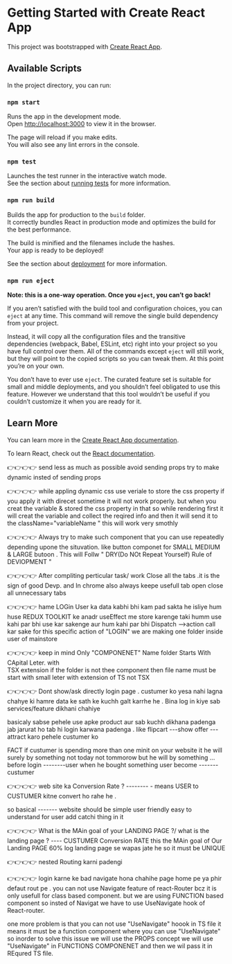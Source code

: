 # Getting Started with Create React App

This project was bootstrapped with [Create React App](https://github.com/facebook/create-react-app).

## Available Scripts

In the project directory, you can run:

### `npm start`

Runs the app in the development mode.\
Open [http://localhost:3000](http://localhost:3000) to view it in the browser.

The page will reload if you make edits.\
You will also see any lint errors in the console.

### `npm test`

Launches the test runner in the interactive watch mode.\
See the section about [running tests](https://facebook.github.io/create-react-app/docs/running-tests) for more information.

### `npm run build`

Builds the app for production to the `build` folder.\
It correctly bundles React in production mode and optimizes the build for the best performance.

The build is minified and the filenames include the hashes.\
Your app is ready to be deployed!

See the section about [deployment](https://facebook.github.io/create-react-app/docs/deployment) for more information.

### `npm run eject`

**Note: this is a one-way operation. Once you `eject`, you can’t go back!**

If you aren’t satisfied with the build tool and configuration choices, you can `eject` at any time. This command will remove the single build dependency from your project.

Instead, it will copy all the configuration files and the transitive dependencies (webpack, Babel, ESLint, etc) right into your project so you have full control over them. All of the commands except `eject` will still work, but they will point to the copied scripts so you can tweak them. At this point you’re on your own.

You don’t have to ever use `eject`. The curated feature set is suitable for small and middle deployments, and you shouldn’t feel obligated to use this feature. However we understand that this tool wouldn’t be useful if you couldn’t customize it when you are ready for it.

## Learn More

You can learn more in the [Create React App documentation](https://facebook.github.io/create-react-app/docs/getting-started).

To learn React, check out the [React documentation](https://reactjs.org/).





👉👉👉👉    send less as much as possible        avoid sending props try to make dynamic insted of sending props  

👉👉👉👉      while appling dynamic css use veriale to store the css property if you apply it with direcet   sometime it will not work properly. but when you creat the variable & stored the css property in  that so while rendering first it will creat the variable and collect the reqired info and then it will  send it to the className="variableName " this will work very smothly 

👉👉👉👉           Always try to make such component that you can use repeatedly depending upone the situvation.   like button componet for SMALL MEDIUM & LARGE butoon .  This will Follw " DRY(Do NOt Repeat Yourself) Rule of DEVlOPMENT "

👉👉👉👉          After compliting perticular task/ work Close all the tabs .it is the sign of good Devp.   and In chrome also always keepe usefull tab open close all unnecessary tabs 


👉👉👉👉    hame LOGin User ka data kabhi bhi kam pad sakta he isliye hum huse REDUX TOOLKIT ke anadr useEffect me store karenge taki humm use kahi par bhi use kar sakenge aur hum kahi par bhi  Dispatch -->action  call kar sake
      for this specific action of "LOGIN" we are making one folder inside user of mainstore


👉👉👉👉     keep in mind Only "COMPONENET" Name folder Starts With CApital Leter. with        
TSX            extension
      if the folder is not thee component then file name must be start with small leter with extension of TS not TSX

👉👉👉👉            Dont show/ask directly login page . custumer ko yesa nahi lagna chahye ki hamre data ke sath ke kuchh galt karrhe he .
Bina log in kiye sab services/feature dikhani chahiye 

basicaly sabse pehele use apke product aur sab kuchh dikhana padenga jab jarurat ho tab hi login karwana padenga . like flipcart ---show offer ---attract karo pehele custumer ko

FACT if custumer is spending more than one minit on your website it he will surely by something not today not tommorow but he will by something ...
before login --------user 
when he bought  something user become -------custumer

👉👉👉👉  web site ka Conversion Rate ? -------- - means USER to CUSTUMER kitne convert ho rahe he .

so basical ------- website should be simple user friendly easy to understand for user add catchi thing in it 

👉👉👉👉 What is the MAin goal of  your LANDING PAGE ?/ what is the landing page ?
---- CUSTUMER Conversion RATE this the MAin goal of Our Landing PAGE 
60% log landing page se wapas jate  he so it must be UNIQUE



 👉👉👉👉 nested Routing karni padengi 


👉👉👉👉   login karne ke bad navigate hona chahihe page home pe ya phir defaut rout pe .
    you can not use Navigate feature of react-Router bcz it is only usefull for class based component.
     but we are using FUNCTION based component so insted of Navigat we have to use UseNavigate hook of React-router. 
 
   one more problem is that you can not use "UseNavigate" hoook in TS file it means it must be a function component where you can use "UseNavigate"  so inorder to solve this issue we will  use the PROPS concept  we will use  "UseNavigate" in FUNCTIONS COMPONENET and then we wil pass it in REqured TS file.